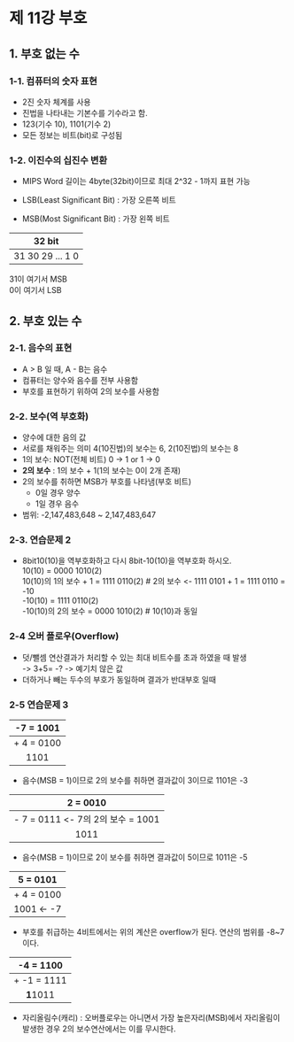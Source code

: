 # 제 11강 부호 
## 1. 부호 없는 수 
### 1-1. 컴퓨터의 숫자 표현 
- 2진 숫자 체계를 사용
- 진법을 나타내는 기본수를 기수라고 함. 
- 123(기수 10), 1101(기수 2)
- 모든 정보는 비트(bit)로 구성됨 
### 1-2. 이진수의 십진수 변환 
- MIPS Word 길이는 4byte(32bit)이므로 최대 2^32 - 1까지 표현 가능 

- LSB(Least Significant Bit) : 가장 오른쪽 비트 
- MSB(Most Significant Bit) : 가장 왼쪽 비트 

| 32 bit |
|---|
|31 30 29 ... 1 0 |

31이 여기서 MSB <br>
0이 여기서 LSB

## 2. 부호 있는 수 
### 2-1. 음수의 표현 
- A > B 일 때, A - B는 음수 
- 컴퓨터는 양수와 음수를 전부 사용함 
- 부호를 표현하기 위하여 2의 보수를 사용함 

### 2-2. 보수(역 부호화) 
- 양수에 대한 음의 값 
- 서로를 채워주는 의미 4(10진법)의 보수는 6, 2(10진법)의 보수는 8 
- 1의 보수: NOT(전체 비트) 0 -> 1 or 1 -> 0
- **2의 보수** : 1의 보수 + 1(1의 보수는 0이 2개 존재)
- 2의 보수를 취하면 MSB가 부호를 나타냄(부호 비트)
  - 0일 경우 양수 
  - 1일 경우 음수 
- 범위: -2,147,483,648 ~ 2,147,483,647  

### 2-3. 연습문제 2 
- 8bit10(10)을 역부호화하고 다시 8bit-10(10)을 역부호화 하시오. <br> 
10(10) = 0000 1010(2) <br>
10(10)의 1의 보수 + 1 = 1111 0110(2) # 2의 보수 <- 1111 0101 + 1 = 1111 0110 = -10 <br>
-10(10) = 1111 0110(2) <br>
-10(10)의 2의 보수 = 0000 1010(2) # 10(10)과 동일 

### 2-4 오버 플로우(Overflow)
- 덧/뺄셈 연산결과가 처리할 수 있는 최대 비트수를 초과 하였을 때 발생 <br>
-> 3+5= -? -> 예기치 않은 값 
- 더하거나 빼는 두수의 부호가 동일하며 결과가 반대부호 일때 

### 2-5 연습문제 3

|-7 = 1001|
|:---:|
|+ 4 = 0100|
| 1101 |

- 음수(MSB = 1)이므로 2의 보수를 취하면 결과값이 3이므로 1101은 -3 

| 2 = 0010|
|:---:|
|- 7 = 0111 <- 7의 2의 보수 = 1001|
| 1011 |

- 음수(MSB = 1)이므로 2이 보수를 취하면 결과값이 5이므로 1011은 -5 

|5 = 0101|
|:---:|
|+ 4 = 0100|
| 1001 <- -7|

- 부호를 취급하는 4비트에서는 위의 계산은 overflow가 된다. 
연산의 범위를 -8~7이다. 

|-4 = 1100|
|:---:|
|+ -1 = 1111|
| **1**1011| 

- 자리올림수(캐리) : 오버플로우는 아니면서 가장 높은자리(MSB)에서 자리올림이 발생한 경우 2의 보수연산에서는 이를 무시한다. 